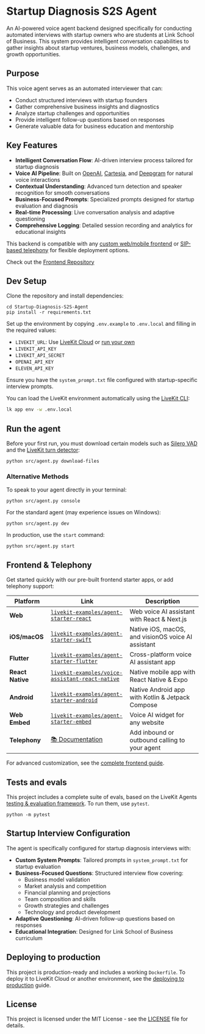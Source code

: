 # Startup Diagnosis S2S Agent

An AI-powered voice agent backend designed specifically for conducting automated interviews with startup owners who are students at Link School of Business. This system provides intelligent conversation capabilities to gather insights about startup ventures, business models, challenges, and growth opportunities.

## Purpose

This voice agent serves as an automated interviewer that can:
- Conduct structured interviews with startup founders
- Gather comprehensive business insights and diagnostics
- Analyze startup challenges and opportunities
- Provide intelligent follow-up questions based on responses
- Generate valuable data for business education and mentorship

## Key Features

- **Intelligent Conversation Flow**: AI-driven interview process tailored for startup diagnosis
- **Voice AI Pipeline**: Built on [OpenAI](https://docs.livekit.io/agents/integrations/llm/openai/), [Cartesia](https://docs.livekit.io/agents/integrations/tts/cartesia/), and [Deepgram](https://docs.livekit.io/agents/integrations/llm/deepgram/) for natural voice interactions
- **Contextual Understanding**: Advanced turn detection and speaker recognition for smooth conversations
- **Business-Focused Prompts**: Specialized prompts designed for startup evaluation and diagnosis
- **Real-time Processing**: Live conversation analysis and adaptive questioning
- **Comprehensive Logging**: Detailed session recording and analytics for educational insights

This backend is compatible with any [custom web/mobile frontend](https://docs.livekit.io/agents/start/frontend/) or [SIP-based telephony](https://docs.livekit.io/agents/start/telephony/) for flexible deployment options.

Check out the [Frontend Repository](https://github.com/MekhyW/Startup-Diagnosis-S2S-Frontend)

## Dev Setup

Clone the repository and install dependencies:

```console
cd Startup-Diagnosis-S2S-Agent
pip install -r requirements.txt
```

Set up the environment by copying `.env.example` to `.env.local` and filling in the required values:

- `LIVEKIT_URL`: Use [LiveKit Cloud](https://cloud.livekit.io/) or [run your own](https://docs.livekit.io/home/self-hosting/)
- `LIVEKIT_API_KEY`
- `LIVEKIT_API_SECRET`
- `OPENAI_API_KEY`
- `ELEVEN_API_KEY`

Ensure you have the `system_prompt.txt` file configured with startup-specific interview prompts.

You can load the LiveKit environment automatically using the [LiveKit CLI](https://docs.livekit.io/home/cli/cli-setup):

```bash
lk app env -w .env.local
```

## Run the agent

Before your first run, you must download certain models such as [Silero VAD](https://docs.livekit.io/agents/build/turns/vad/) and the [LiveKit turn detector](https://docs.livekit.io/agents/build/turns/turn-detector/):

```console
python src/agent.py download-files
```

### Alternative Methods

To speak to your agent directly in your terminal:

```console
python src/agent.py console
```

For the standard agent (may experience issues on Windows):

```console
python src/agent.py dev
```

In production, use the `start` command:

```console
python src/agent.py start
```

## Frontend & Telephony

Get started quickly with our pre-built frontend starter apps, or add telephony support:

| Platform | Link | Description |
|----------|----------|-------------|
| **Web** | [`livekit-examples/agent-starter-react`](https://github.com/livekit-examples/agent-starter-react) | Web voice AI assistant with React & Next.js |
| **iOS/macOS** | [`livekit-examples/agent-starter-swift`](https://github.com/livekit-examples/agent-starter-swift) | Native iOS, macOS, and visionOS voice AI assistant |
| **Flutter** | [`livekit-examples/agent-starter-flutter`](https://github.com/livekit-examples/agent-starter-flutter) | Cross-platform voice AI assistant app |
| **React Native** | [`livekit-examples/voice-assistant-react-native`](https://github.com/livekit-examples/voice-assistant-react-native) | Native mobile app with React Native & Expo |
| **Android** | [`livekit-examples/agent-starter-android`](https://github.com/livekit-examples/agent-starter-android) | Native Android app with Kotlin & Jetpack Compose |
| **Web Embed** | [`livekit-examples/agent-starter-embed`](https://github.com/livekit-examples/agent-starter-embed) | Voice AI widget for any website |
| **Telephony** | [📚 Documentation](https://docs.livekit.io/agents/start/telephony/) | Add inbound or outbound calling to your agent |

For advanced customization, see the [complete frontend guide](https://docs.livekit.io/agents/start/frontend/).

## Tests and evals

This project includes a complete suite of evals, based on the LiveKit Agents [testing & evaluation framework](https://docs.livekit.io/agents/build/testing/). To run them, use `pytest`.

```console
python -m pytest
```

## Startup Interview Configuration

The agent is specifically configured for startup diagnosis interviews with:

- **Custom System Prompts**: Tailored prompts in `system_prompt.txt` for startup evaluation
- **Business-Focused Questions**: Structured interview flow covering:
  - Business model validation
  - Market analysis and competition
  - Financial planning and projections
  - Team composition and skills
  - Growth strategies and challenges
  - Technology and product development
- **Adaptive Questioning**: AI-driven follow-up questions based on responses
- **Educational Integration**: Designed for Link School of Business curriculum

## Deploying to production

This project is production-ready and includes a working `Dockerfile`. To deploy it to LiveKit Cloud or another environment, see the [deploying to production](https://docs.livekit.io/agents/ops/deployment/) guide.

## License

This project is licensed under the MIT License - see the [LICENSE](LICENSE) file for details.